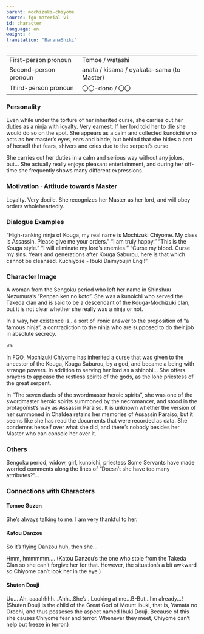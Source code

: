 ```yaml
---
parent: mochizuki-chiyome
source: fgo-material-vi
id: character
language: en
weight: 4
translation: "BananaShiki"
---
```


<table>
  <tr><td>First-person pronoun</td><td>Tomoe / watashi</td></tr>
  <tr><td>Second-person pronoun</td><td>anata / kisama / oyakata-sama (to Master)</td></tr>
  <tr><td>Third-person pronoun</td><td>〇〇-dono / 〇〇</td></tr>
</table>

### Personality

Even while under the torture of her inherited curse, she carries out her duties as a ninja with loyalty.
Very earnest.
If her lord told her to die she would do so on the spot.
She appears as a calm and collected kunoichi who acts as her master’s eyes, ears and blade, but behind that she hides a part of herself that fears, shivers and cries due to the serpent’s curse.

She carries out her duties in a calm and serious way without any jokes, but…
She actually really enjoys pleasant entertainment, and during her off-time she frequently shows many different expressions.

### Motivation · Attitude towards Master

Loyalty. Very docile.
She recognizes her Master as her lord, and will obey orders wholeheartedly.

### Dialogue Examples

“High-ranking ninja of Kouga, my real name is Mochizuki Chiyome. My class is Assassin. Please give me your orders.”
“I am truly happy.”
“This is the Kouga style.”
“I will eliminate my lord’s enemies.”
“Curse my blood. Curse my sins. Years and generations after Kouga Saburou, here is that which cannot be cleansed. Kuchiyose - Ibuki Daimyoujin Engi!”

### Character Image

A woman from the Sengoku period who left her name in Shinshuu Nezumura’s “Renpan ken no koto”.
She was a kunoichi who served the Takeda clan and is said to be a descendant of the Kouga-Mochizuki clan, but it is not clear whether she really was a ninja or not.

In a way, her existence is…a sort of ironic answer to the proposition of “a famous ninja”, a contradiction to the ninja who are supposed to do their job in absolute secrecy.

<>

In FGO, Mochizuki Chiyome has inherited a curse that was given to the ancestor of the Kouga, Kouga Saburou, by a god, and became a being with strange powers. In addition to serving her lord as a shinobi…
She offers prayers to appease the restless spirits of the gods, as the lone priestess of the great serpent.

In “The seven duels of the swordmaster heroic spirits”, she was one of the swordmaster heroic spirits summoned by the necromancer, and stood in the protagonist’s way as Assassin Paraiso.
It is unknown whether the version of her summoned in Chaldea retains her memories of Assassin Paraiso, but it seems like she has read the documents that were recorded as data.
She condemns herself over what she did, and there’s nobody besides her Master who can console her over it.

### Others

Sengoku period, widow, girl, kunoichi, priestess
Some Servants have made worried comments along the lines of “Doesn’t she have too many attributes?”…

### Connections with Characters

#### Tomoe Gozen

She’s always talking to me. I am very thankful to her.

#### Katou Danzou

So it’s flying Danzou huh, then she…

Hmm, hmmmmm….
(Katou Danzou’s the one who stole from the Takeda Clan so she can’t forgive her for that. However, the situation’s a bit awkward so Chiyome can’t look her in the eye.)

#### Shuten Douji

Uu…
Ah, aaaahhhh…Ahh…She’s…Looking at me…B-But…I’m already…!
(Shuten Douji is the child of the Great God of Mount Ibuki, that is, Yamata no Orochi, and thus posseses the aspect named Ibuki Douji. Because of this she causes Chiyome fear and terror. Whenever they meet, Chiyome can’t help but freeze in terror.)
